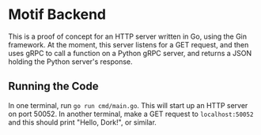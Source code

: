 # Motif Backend

This is a proof of concept for an HTTP server written in Go, using the Gin
framework. At the moment, this server listens for a GET request, and then uses
gRPC to call a function on a Python gRPC server, and returns a JSON holding the
Python server's response.

## Running the Code   

In one terminal, run `go run cmd/main.go`. This will start up an HTTP server on
port 50052. In another terminal, make a GET request to `localhost:50052` and
this should print "Hello, Dork!", or similar.

